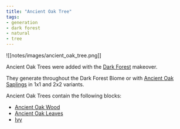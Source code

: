 ```yaml
---
title: "Ancient Oak Tree"
tags:
- generation
- dark forest
- natural
- tree
---
```


![[notes/images/ancient_oak_tree.png]]

Ancient Oak Trees were added with the [Dark Forest](notes/makeover/dark_forest) makeover.  

They generate throughout the Dark Forest Biome or with [Ancient Oak Saplings](notes/block/ancient_oak) in 1x1 and 2x2 variants.

Ancient Oak Trees contain the following blocks:
- [Ancient Oak Wood](notes/block/ancient_oak)
- [Ancient Oak Leaves](notes/block/ancient_oak)
- [Ivy](notes/block/ivy)
